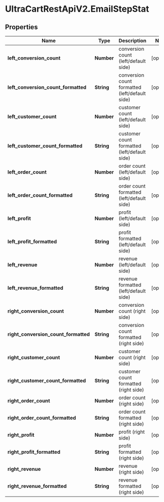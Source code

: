 # UltraCartRestApiV2.EmailStepStat

## Properties

Name | Type | Description | Notes
------------ | ------------- | ------------- | -------------
**left_conversion_count** | **Number** | conversion count (left/default side) | [optional] 
**left_conversion_count_formatted** | **String** | conversion count formatted (left/default side) | [optional] 
**left_customer_count** | **Number** | customer count (left/default side) | [optional] 
**left_customer_count_formatted** | **String** | customer count formatted (left/default side) | [optional] 
**left_order_count** | **Number** | order count (left/default side) | [optional] 
**left_order_count_formatted** | **String** | order count formatted (left/default side) | [optional] 
**left_profit** | **Number** | profit (left/default side) | [optional] 
**left_profit_formatted** | **String** | profit formatted (left/default side) | [optional] 
**left_revenue** | **Number** | revenue (left/default side) | [optional] 
**left_revenue_formatted** | **String** | revenue formatted (left/default side) | [optional] 
**right_conversion_count** | **Number** | conversion count (right side) | [optional] 
**right_conversion_count_formatted** | **String** | conversion count formatted (right side) | [optional] 
**right_customer_count** | **Number** | customer count (right side) | [optional] 
**right_customer_count_formatted** | **String** | customer count formatted (right side) | [optional] 
**right_order_count** | **Number** | order count (right side) | [optional] 
**right_order_count_formatted** | **String** | order count formatted (right side) | [optional] 
**right_profit** | **Number** | profit (right side) | [optional] 
**right_profit_formatted** | **String** | profit formatted (right side) | [optional] 
**right_revenue** | **Number** | revenue (right side) | [optional] 
**right_revenue_formatted** | **String** | revenue formatted (right side) | [optional] 


